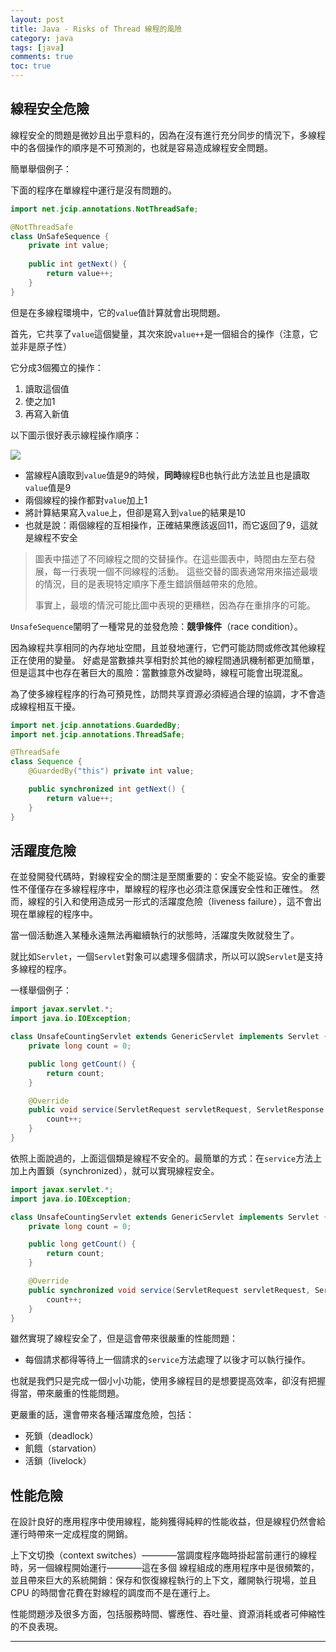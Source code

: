 ```yaml
---
layout: post
title: Java - Risks of Thread 線程的風險
category: java
tags: [java]
comments: true
toc: true
---
```


## 線程安全危險

線程安全的問題是微妙且出乎意料的，因為在沒有進行充分同步的情況下，多線程中的各個操作的順序是不可預測的，也就是容易造成線程安全問題。

簡單舉個例子：

下面的程序在單線程中運行是沒有問題的。

```java
import net.jcip.annotations.NotThreadSafe;

@NotThreadSafe
class UnSafeSequence {
    private int value;
    
    public int getNext() {
        return value++;
    }
}
```

但是在多線程環境中，它的`value`值計算就會出現問題。

首先，它共享了`value`這個變量，其次來說`value++`是一個組合的操作（注意，它並非是原子性）

它分成3個獨立的操作：
1. 讀取這個值
2. 使之加1
3. 再寫入新值

以下圖示很好表示線程操作順序：

![](https://www.hauchenglee.com/assets/images/java/not-thread-safe-value-count.png)

- 當線程A讀取到`value`值是9的時候，**同時**線程B也執行此方法並且也是讀取`value`值是9
- 兩個線程的操作都對`value`加上1
- 將計算結果寫入`value`上，但卻是寫入到`value`的結果是10
- 也就是說：兩個線程的互相操作，正確結果應該返回11，而它返回了9，這就是線程不安全

> 圖表中描述了不同線程之間的交替操作。在這些圖表中，時間由左至右發展，每一行表現一個不同線程的活動。
> 這些交替的圖表通常用來描述最壞的情況，目的是表現特定順序下產生錯誤僭越帶來的危險。
>
> 事實上，最壞的情況可能比圖中表現的更糟糕，因為存在重排序的可能。

`UnsafeSequence`闡明了一種常見的並發危險：**競爭條件**（race condition）。

因為線程共享相同的內存地址空間，且並發地運行，它們可能訪問或修改其他線程正在使用的變量。
好處是當數據共享相對於其他的線程間通訊機制都更加簡單，但是這其中也存在著巨大的風險：當數據意外改變時，線程可能會出現混亂。

為了使多線程程序的行為可預見性，訪問共享資源必須經過合理的協調，才不會造成線程相互干擾。

```java
import net.jcip.annotations.GuardedBy;
import net.jcip.annotations.ThreadSafe;

@ThreadSafe
class Sequence {
    @GuardedBy("this") private int value;

    public synchronized int getNext() {
        return value++;
    }
}
```

## 活躍度危險

在並發開發代碼時，對線程安全的關注是至關重要的：安全不能妥協。安全的重要性不僅僅存在多線程程序中，單線程的程序也必須注意保護安全性和正確性。
然而，線程的引入和使用造成另一形式的活躍度危險（liveness failure），這不會出現在單線程的程序中。

當一個活動進入某種永遠無法再繼續執行的狀態時，活躍度失敗就發生了。

就比如`Servlet`，一個`Servlet`對象可以處理多個請求，所以可以說`Servlet`是支持多線程的程序。

一樣舉個例子：

```java
import javax.servlet.*;
import java.io.IOException;

class UnsafeCountingServlet extends GenericServlet implements Servlet {
    private long count = 0;

    public long getCount() {
        return count;
    }

    @Override
    public void service(ServletRequest servletRequest, ServletResponse servletResponse) throws ServletException, IOException {
        count++;
    }
}
```

依照上面說過的，上面這個類是線程不安全的。最簡單的方式：在`service`方法上加上內置鎖（synchronized），就可以實現線程安全。

```java
import javax.servlet.*;
import java.io.IOException;

class UnsafeCountingServlet extends GenericServlet implements Servlet {
    private long count = 0;

    public long getCount() {
        return count;
    }

    @Override
    public synchronized void service(ServletRequest servletRequest, ServletResponse servletResponse) throws ServletException, IOException {
        count++;
    }
}
```

雖然實現了線程安全了，但是這會帶來很嚴重的性能問題：

- 每個請求都得等待上一個請求的`service`方法處理了以後才可以執行操作。

也就是我們只是完成一個小小功能，使用多線程目的是想要提高效率，卻沒有把握得當，帶來嚴重的性能問題。

更嚴重的話，還會帶來各種活躍度危險，包括：
- 死鎖（deadlock）
- 飢餓（starvation）
- 活鎖（livelock）

## 性能危險

在設計良好的應用程序中使用線程，能夠獲得純粹的性能收益，但是線程仍然會給運行時帶來一定成程度的開銷。

上下文切換（context switches）————當調度程序臨時掛起當前運行的線程時，另一個線程開始運行————這在多個
線程組成的應用程序中是很頻繁的，並且帶來巨大的系統開銷：保存和恢復線程執行的上下文，離開執行現場，並且CPU
的時間會花費在對線程的調度而不是在運行上。

性能問題涉及很多方面，包括服務時間、響應性、吞吐量、資源消耗或者可伸縮性的不良表現。

---